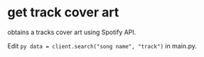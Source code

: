 # get track cover art
obtains a tracks cover art using Spotify API.


Edit ```py
data = client.search("song name", "track")``` in main.py. 

